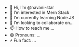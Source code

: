 - 👋 Hi, I’m @navani-star
- 👀 I’m interested in Mern Stack
- 🌱 I’m currently learning Node.JS
- 💞️ I’m looking to collaborate on...
- 📫 How to reach me ...
- 😄 Pronouns: ...
- ⚡ Fun fact: ...

<!---
navani-star/navani-star is a ✨ special ✨ repository because its `README.md` (this file) appears on your GitHub profile.
You can click the Preview link to take a look at your changes.
--->
